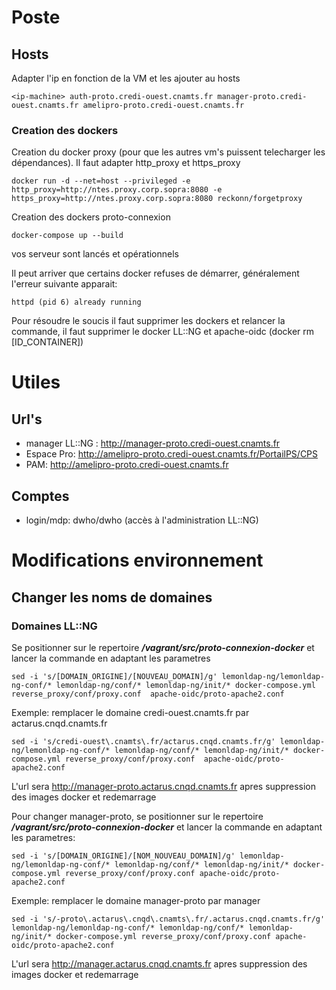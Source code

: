 # Poste

## Hosts
Adapter l'ip en fonction de la VM et les ajouter au hosts
```
<ip-machine> auth-proto.credi-ouest.cnamts.fr manager-proto.credi-ouest.cnamts.fr amelipro-proto.credi-ouest.cnamts.fr
```

### Creation des dockers

Creation du docker proxy (pour que les autres vm's puissent telecharger les dépendances). Il faut adapter http_proxy et https_proxy
```
docker run -d --net=host --privileged -e http_proxy=http://ntes.proxy.corp.sopra:8080 -e https_proxy=http://ntes.proxy.corp.sopra:8080 reckonn/forgetproxy
```

Creation des dockers proto-connexion
```
docker-compose up --build
```

vos serveur sont lancés et opérationnels

Il peut arriver que certains docker refuses de démarrer, généralement l'erreur suivante apparait:
```
httpd (pid 6) already running
```
Pour résoudre le soucis il faut supprimer les dockers et relancer la commande, il faut supprimer le docker LL::NG et apache-oidc (docker rm [ID_CONTAINER])

# Utiles
## Url's
- manager LL::NG : http://manager-proto.credi-ouest.cnamts.fr
- Espace Pro: http://amelipro-proto.credi-ouest.cnamts.fr/PortailPS/CPS
- PAM: http://amelipro-proto.credi-ouest.cnamts.fr

## Comptes
- login/mdp: dwho/dwho (accès à l'administration LL::NG)

# Modifications environnement
## Changer les noms de domaines
### Domaines LL::NG
Se positionner sur le repertoire ***/vagrant/src/proto-connexion-docker*** et lancer la commande en adaptant les parametres
```
sed -i 's/[DOMAIN_ORIGINE]/[NOUVEAU_DOMAIN]/g' lemonldap-ng/lemonldap-ng-conf/* lemonldap-ng/conf/* lemonldap-ng/init/* docker-compose.yml reverse_proxy/conf/proxy.conf  apache-oidc/proto-apache2.conf
```
Exemple: remplacer le domaine credi-ouest.cnamts.fr par actarus.cnqd.cnamts.fr
```
sed -i 's/credi-ouest\.cnamts\.fr/actarus.cnqd.cnamts.fr/g' lemonldap-ng/lemonldap-ng-conf/* lemonldap-ng/conf/* lemonldap-ng/init/* docker-compose.yml reverse_proxy/conf/proxy.conf  apache-oidc/proto-apache2.conf
```
L'url sera http://manager-proto.actarus.cnqd.cnamts.fr apres suppression des images docker et redemarrage

Pour changer manager-proto, se positionner sur le repertoire ***/vagrant/src/proto-connexion-docker*** et lancer la commande en adaptant les parametres: 
```
sed -i 's/[DOMAIN_ORIGINE]/[NOM_NOUVEAU_DOMAIN]/g' lemonldap-ng/lemonldap-ng-conf/* lemonldap-ng/conf/* lemonldap-ng/init/* docker-compose.yml reverse_proxy/conf/proxy.conf apache-oidc/proto-apache2.conf
```
Exemple: remplacer le domaine manager-proto par manager
```
sed -i 's/-proto\.actarus\.cnqd\.cnamts\.fr/.actarus.cnqd.cnamts.fr/g' lemonldap-ng/lemonldap-ng-conf/* lemonldap-ng/conf/* lemonldap-ng/init/* docker-compose.yml reverse_proxy/conf/proxy.conf apache-oidc/proto-apache2.conf
```
L'url sera http://manager.actarus.cnqd.cnamts.fr apres suppression des images docker et redemarrage